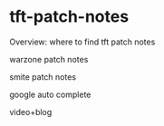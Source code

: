 # tft-patch-notes
Overview: where to find tft patch notes

warzone patch notes

smite patch notes

google auto complete



video+blog
